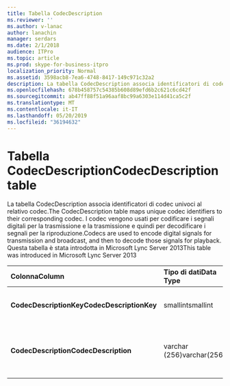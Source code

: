 ```yaml
---
title: Tabella CodecDescription
ms.reviewer: ''
ms.author: v-lanac
author: lanachin
manager: serdars
ms.date: 2/1/2018
audience: ITPro
ms.topic: article
ms.prod: skype-for-business-itpro
localization_priority: Normal
ms.assetid: 3598acb8-7ea6-4748-8417-149c971c32a2
description: La tabella CodecDescription associa identificatori di codec univoci al relativo codec. I codec vengono usati per codificare i segnali digitali per la trasmissione e la trasmissione e quindi per decodificare i segnali per la riproduzione. Questa tabella è stata introdotta in Microsoft Lync Server 2013
ms.openlocfilehash: 678b458757c54385b608d89efd6b2c621c6cd42f
ms.sourcegitcommit: ab47ff88f51a96aaf8bc99a6303e114d41ca5c2f
ms.translationtype: MT
ms.contentlocale: it-IT
ms.lasthandoff: 05/20/2019
ms.locfileid: "36194632"
---
```

# <a name="codecdescription-table"></a><span data-ttu-id="a9a02-105">Tabella CodecDescription</span><span class="sxs-lookup"><span data-stu-id="a9a02-105">CodecDescription table</span></span>
 
<span data-ttu-id="a9a02-106">La tabella CodecDescription associa identificatori di codec univoci al relativo codec.</span><span class="sxs-lookup"><span data-stu-id="a9a02-106">The CodecDescription table maps unique codec identifiers to their corresponding codec.</span></span> <span data-ttu-id="a9a02-107">I codec vengono usati per codificare i segnali digitali per la trasmissione e la trasmissione e quindi per decodificare i segnali per la riproduzione.</span><span class="sxs-lookup"><span data-stu-id="a9a02-107">Codecs are used to encode digital signals for transmission and broadcast, and then to decode those signals for playback.</span></span> <span data-ttu-id="a9a02-108">Questa tabella è stata introdotta in Microsoft Lync Server 2013</span><span class="sxs-lookup"><span data-stu-id="a9a02-108">This table was introduced in Microsoft Lync Server 2013</span></span>
  
|<span data-ttu-id="a9a02-109">**Colonna**</span><span class="sxs-lookup"><span data-stu-id="a9a02-109">**Column**</span></span>|<span data-ttu-id="a9a02-110">**Tipo di dati**</span><span class="sxs-lookup"><span data-stu-id="a9a02-110">**Data Type**</span></span>|<span data-ttu-id="a9a02-111">**Chiave/indice**</span><span class="sxs-lookup"><span data-stu-id="a9a02-111">**Key/Index**</span></span>|<span data-ttu-id="a9a02-112">**Dettagli**</span><span class="sxs-lookup"><span data-stu-id="a9a02-112">**Details**</span></span>|
|:-----|:-----|:-----|:-----|
|<span data-ttu-id="a9a02-113">**CodecDescriptionKey**</span><span class="sxs-lookup"><span data-stu-id="a9a02-113">**CodecDescriptionKey**</span></span> <br/> |<span data-ttu-id="a9a02-114">smallint</span><span class="sxs-lookup"><span data-stu-id="a9a02-114">smallint</span></span>  <br/> |<span data-ttu-id="a9a02-115">Principale</span><span class="sxs-lookup"><span data-stu-id="a9a02-115">Primary</span></span>  <br/> |<span data-ttu-id="a9a02-116">Identificatore univoco assegnato al codec.</span><span class="sxs-lookup"><span data-stu-id="a9a02-116">Unique identifier assigned to the codec.</span></span>  <br/> |
|<span data-ttu-id="a9a02-117">**CodecDescription**</span><span class="sxs-lookup"><span data-stu-id="a9a02-117">**CodecDescription**</span></span> <br/> |<span data-ttu-id="a9a02-118">varchar (256)</span><span class="sxs-lookup"><span data-stu-id="a9a02-118">varchar(256)</span></span>  <br/> |<span data-ttu-id="a9a02-119">Univoci</span><span class="sxs-lookup"><span data-stu-id="a9a02-119">Unique</span></span>  <br/> |<span data-ttu-id="a9a02-120">Descrizione univoca del codec corrispondente a CodecDescriptionKey.</span><span class="sxs-lookup"><span data-stu-id="a9a02-120">Unique description of the codec corresponding to the CodecDescriptionKey.</span></span>  <br/> |
   

